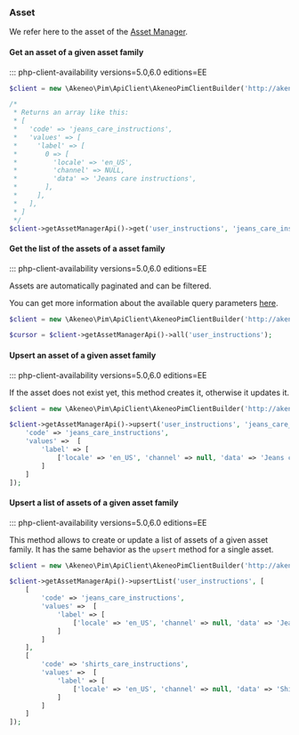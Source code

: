 ### Asset

We refer here to the asset of the [Asset Manager](/concepts/asset-manager.html#asset).

#### Get an asset of a given asset family
::: php-client-availability versions=5.0,6.0 editions=EE

```php
$client = new \Akeneo\Pim\ApiClient\AkeneoPimClientBuilder('http://akeneo.com/')->buildAuthenticatedByPassword('client_id', 'secret', 'admin', 'admin');

/*
 * Returns an array like this:
 * [
 *   'code' => 'jeans_care_instructions',
 *   'values' => [
 *     'label' => [
 *       0 => [
 *         'locale' => 'en_US',
 *         'channel' => NULL,
 *         'data' => 'Jeans care instructions',
 *       ],
 *     ],
 *   ],
 * ]
 */
$client->getAssetManagerApi()->get('user_instructions', 'jeans_care_instructions');
```

#### Get the list of the assets of a asset family 
::: php-client-availability versions=5.0,6.0 editions=EE

Assets are automatically paginated and can be filtered.

You can get more information about the available query parameters [here](/api-reference-asset-manager.html#get_assets).

```php
$client = new \Akeneo\Pim\ApiClient\AkeneoPimClientBuilder('http://akeneo.com/')->buildAuthenticatedByPassword('client_id', 'secret', 'admin', 'admin');

$cursor = $client->getAssetManagerApi()->all('user_instructions');
```

#### Upsert an asset of a given asset family
::: php-client-availability versions=5.0,6.0 editions=EE

If the asset does not exist yet, this method creates it, otherwise it updates it.

```php
$client = new \Akeneo\Pim\ApiClient\AkeneoPimClientBuilder('http://akeneo.com/')->buildAuthenticatedByPassword('client_id', 'secret', 'admin', 'admin');

$client->getAssetManagerApi()->upsert('user_instructions', 'jeans_care_instructions', [
    'code' => 'jeans_care_instructions',
    'values' =>  [
        'label' => [
            ['locale' => 'en_US', 'channel' => null, 'data' => 'Jeans care instructions'],
        ]
    ]
]);
```

#### Upsert a list of assets of a given asset family
::: php-client-availability versions=5.0,6.0 editions=EE

This method allows to create or update a list of assets of a given asset family.
It has the same behavior as the `upsert` method for a single asset.

```php
$client = new \Akeneo\Pim\ApiClient\AkeneoPimClientBuilder('http://akeneo.com/')->buildAuthenticatedByPassword('client_id', 'secret', 'admin', 'admin');

$client->getAssetManagerApi()->upsertList('user_instructions', [
    [
        'code' => 'jeans_care_instructions',
        'values' =>  [
            'label' => [
                ['locale' => 'en_US', 'channel' => null, 'data' => 'Jeans care instructions'],
            ]
        ]
    ],
    [
        'code' => 'shirts_care_instructions',
        'values' =>  [
            'label' => [
                ['locale' => 'en_US', 'channel' => null, 'data' => 'Shirts care instructions'],
            ]
        ]
    ]
]);
```

